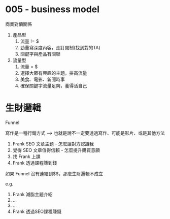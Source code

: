 # 005 - business model

商業對價關係

1. 產品型
   1. 流量 != $
   2. 勁量寫深度內容，走訂閱制(找到對的TA)
   3. 關鍵字與產品有關聯
2. 流量型
   1. 流量 = $
   2. 選擇大眾有興趣的主題，拼高流量
   3. 美食、電影、新聞時事
   4. 確保關鍵字流量足夠，養得活自己

# 生財邏輯

Funnel

寫作是一種行銷方式 --> 也就是說不一定要透過寫作、可能是影片、或是其他方法

1. Frank SEO 文章主題 - 怎麼讓對方認識我
2. 覺得 SEO 文章值得信賴 - 怎麼提升購買意願
3. 找 Frank 上課
4. Frank 透過課程賺到錢

如果 Funnel 沒有連結到$$，那麼生財邏輯不成立

e.g. 

1. Frank 減脂主題介紹
2. ...
3. ...
4. Frank 透過SEO課程賺錢